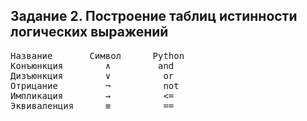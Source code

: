 ## Задание 2. Построение таблиц истинности логических выражений

<pre>
Название       Символ      Python
Конъюнкция        ∧         and
Дизъюнкция        ∨          or
Отрицание         ¬          not
Импликация        →          <=
Эквиваленция      ≡          ==
</pre>